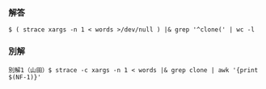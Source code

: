 ### 解答
```
$ ( strace xargs -n 1 < words >/dev/null ) |& grep '^clone(' | wc -l
```
### 別解
```
別解1（山田）$ strace -c xargs -n 1 < words |& grep clone | awk '{print $(NF-1)}'
```
